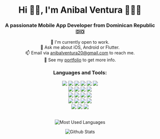 <h1 align="center">Hi 👋🏽, I'm Anibal Ventura 👨🏽‍💻</h1>
<h3 align="center">A passionate Mobile App Developer from Dominican Republic 🇩🇴</h3>

<div align="center">
  🔭 I'm currently open to work. <br>
  💬 Ask me about iOS, Android or Flutter. <br>
  📫 Email via <a href="mailto:anibalventura20@gmail.com">anibalventura20@gmail.com</a> to reach me. <br>
  📝 See my <a href="https://anibalventura.com">portfolio</a> to get more info. <br>
</div>

<h3 align="center">Languages and Tools:</h3>

<div align="center">
  <img src="https://img.shields.io/badge/-iOS-808080?style=flat&logo=apple&logoColor=FFFFFF">
  <img src="https://img.shields.io/badge/-Swift-FA7343?style=flat&logo=xcode&logoColor=FFFFFF">
  <img src="http://img.shields.io/badge/-Xcode-1575F9?style=flat&logo=xcode&logoColor=FFFFFF">
  <img src="https://img.shields.io/badge/-Android-3DDC84?style=flat&logo=android&logoColor=FFFFFF">
  <img src="https://img.shields.io/badge/-Kotlin-0095D5?style=flat&logo=kotlin&logoColor=FFFFFF">
  <img src="http://img.shields.io/badge/-Android Studio-3DDC84?style=flat&logo=android-studio&logoColor=FFFFFF">
</div>

<div align="center">
  <img src="https://img.shields.io/badge/-Flutter-02569B?style=flat&logo=flutter&logoColor=FFFFFF">
  <img src="https://img.shields.io/badge/-Dart-0175C2?style=flat&logo=dart&logoColor=FFFFFF">
  <img src="http://img.shields.io/badge/-VS%20Code-007ACC?style=flat&logo=visual%20studio%20code&logoColor=white">
  <img src="https://img.shields.io/badge/-Firebase-FFCA28?style=flat&logo=firebase&logoColor=FFFFFF">
</div>

<div align="center">
  <img src="https://img.shields.io/badge/-.NET-512BD4?style=flat&logo=.net&logoColor=FFFFFF">
  <img src="https://img.shields.io/badge/-C%20Sharp-239120?style=flat&logo=c-sharp&logoColor=FFFFFF">
  <img src="https://img.shields.io/badge/-SQL%20Server-CC2927?style=flat&logo=microsoft-sql-server&logoColor=FFFFFF">
  <img src="http://img.shields.io/badge/-Visual%20Studio-5C2D91?style=flat&logo=visual%20studio%20code&logoColor=white">
</div>

<div align="center">
  <img src = "https://img.shields.io/badge/-JavaScript-F7DF1E?style=flat&logo=javascript&logoColor=white">
  <img src = "https://img.shields.io/badge/-HTML5-E34F26?style=flat&logo=html5&logoColor=white">
  <img src = "https://img.shields.io/badge/-CSS3-1572B6?style=flat&logo=css3&logoColor=white">
  <img src="https://img.shields.io/badge/-Bootstrap-563D7C?style=flat&logo=bootstrap&logoColor=white">
</div>

<div align="center">
  <img src="http://img.shields.io/badge/-MySQL-4479A1?style=flat&logo=mysql&logoColor=white">
  <img src="http://img.shields.io/badge/-Git-F05032?style=flat&logo=git&logoColor=FFFFFF">
  <img src="http://img.shields.io/badge/-Github-181717?style=flat&logo=github&logoColor=FFFFFF">
</div>

<br>

<div align="center">
  <p>
    <img src="https://github-readme-stats.vercel.app/api/top-langs/?username=anibalventura&theme=tokyonight&layout=compact" alt="Most Used Languages" />
  </p>

  <p>
    <img src="https://github-readme-stats.vercel.app/api?username=anibalventura&show_icons=true&theme=tokyonight" alt="Github Stats" />
  </p>
</div>
